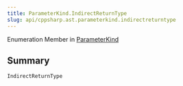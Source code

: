 ```yaml
---
title: ParameterKind.IndirectReturnType
slug: api/cppsharp.ast.parameterkind.indirectreturntype
---
```

Enumeration Member in [ParameterKind](/api/cppsharp/ast/parameterkind)

## Summary



```csharp
IndirectReturnType
```

